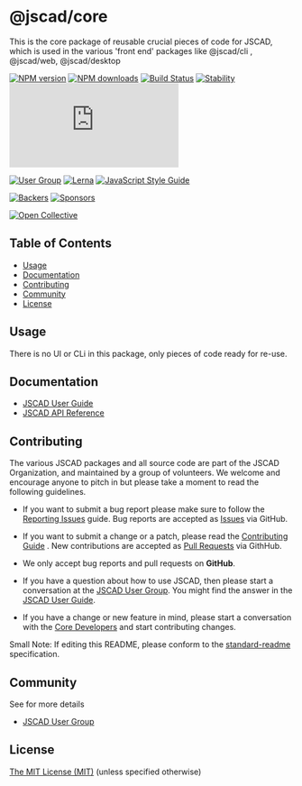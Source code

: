 # @jscad/core

This is the core package of reusable crucial pieces of code for JSCAD, which is used in the various 'front end'
packages like @jscad/cli , @jscad/web, @jscad/desktop

[![NPM version](https://badge.fury.io/js/%40jscad%2Fcore.svg)](https://www.npmjs.com/package/@jscad/core)
[![NPM downloads](https://img.shields.io/npm/dw/@jscad/core)](https://www.npmjs.com/package/@jscad/core)
[![Build Status](https://travis-ci.org/jscad/OpenJSCAD.org.svg?branch=master)](https://travis-ci.org/jscad/OpenJSCAD.org)
[![Stability](https://img.shields.io/badge/stability-stable-success)](https://github.com/emersion/stability-badges#stable)
[![License](https://img.shields.io/github/license/jscad/OpenJSCAD.org)](https://github.com/jscad/OpenJSCAD.org/blob/master/LICENSE)

[![User Group](https://img.shields.io/badge/maintained%20by-user%20group-blue)](https://openjscad.nodebb.com/)
[![Lerna](https://img.shields.io/badge/maintained%20with-lerna-blue)](https://lernajs.io/)
[![JavaScript Style Guide](https://img.shields.io/badge/code_style-standard-blue)](https://standardjs.com)

[![Backers](https://img.shields.io/opencollective/backers/openjscad)](https://opencollective.com/openjscad)
[![Sponsors](https://img.shields.io/opencollective/sponsors/openjscad)](https://opencollective.com/openjscad)

<a href="https://opencollective.com/openjscad"><img src="https://opencollective.com/openjscad/donate/button.png?color=blue" alt="Open Collective"></a>

## Table of Contents

- [Usage](#usage)
- [Documentation](#documentation)
- [Contributing](#contributing)
- [Community](#community)
- [License](#license)

## Usage

There is no UI or CLi in this package, only pieces of code ready for re-use.

## Documentation

- [JSCAD User Guide](https://www.openjscad.xyz/guide.html)
- [JSCAD API Reference](https://www.openjscad.xyz/docs)

## Contributing

The various JSCAD packages and all source code are part of the JSCAD Organization, and maintained by a group of volunteers.
We welcome and encourage anyone to pitch in but please take a moment to read the following guidelines.

* If you want to submit a bug report please make sure to follow the [Reporting Issues](https://github.com/jscad/OpenJSCAD.org/wiki/Reporting-Issues) guide. Bug reports are accepted as [Issues](https://github.com/jscad/OpenJSCAD.org/issues/) via GitHub.

* If you want to submit a change or a patch, please read the [Contributing Guide](../../CONTRIBUTING.md) . New contributions are accepted as [Pull Requests](https://github.com/jscad/OpenJSCAD.org/pulls/) via GithHub.

* We only accept bug reports and pull requests on **GitHub**.

* If you have a question about how to use JSCAD, then please start a conversation at the [JSCAD User Group](https://openjscad.xyz/forum.html). You might find the answer in the [JSCAD User Guide](https://www.openjscad.xyz/guide.html).

* If you have a change or new feature in mind, please start a conversation with the [Core Developers](https://openjscad.xyz/forum.html) and start contributing changes.

Small Note: If editing this README, please conform to the [standard-readme](https://github.com/RichardLitt/standard-readme) specification.

## Community

See for more details
* [JSCAD User Group](https://openjscad.xyz/forum.html)

## License

[The MIT License (MIT)](../../LICENSE)
(unless specified otherwise)
